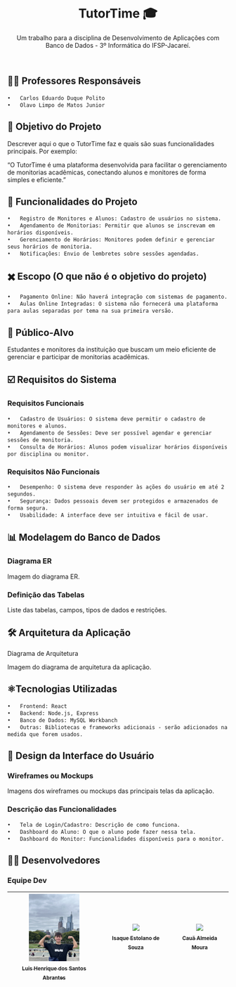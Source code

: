 <h1 align="center">TutorTime 🎓</h1>

<p align="center">Um trabalho para a disciplina de Desenvolvimento de Aplicações com Banco de Dados - 3º Informática do IFSP-Jacareí.</p>

<br>
<p align="center">

<h2>👨‍🏫 Professores Responsáveis</h2>

	•	Carlos Eduardo Duque Polito
	•	Olavo Limpo de Matos Junior

<h2>🎯 Objetivo do Projeto</h2>

Descrever aqui o que o TutorTime faz e quais são suas funcionalidades principais. Por exemplo:

“O TutorTime é uma plataforma desenvolvida para facilitar o gerenciamento de monitorias acadêmicas, conectando alunos e monitores de forma simples e eficiente.”

<h2>🔨 Funcionalidades do Projeto</h2>

	•	Registro de Monitores e Alunos: Cadastro de usuários no sistema.
	•	Agendamento de Monitorias: Permitir que alunos se inscrevam em horários disponíveis.
	•	Gerenciamento de Horários: Monitores podem definir e gerenciar seus horários de monitoria.
	•	Notificações: Envio de lembretes sobre sessões agendadas.

<h2>✖️ Escopo (O que não é o objetivo do projeto)</h2>

	•	Pagamento Online: Não haverá integração com sistemas de pagamento.
	•	Aulas Online Integradas: O sistema não fornecerá uma plataforma para aulas separadas por tema na sua primeira versão.

<h2>👥 Público-Alvo</h2>

Estudantes e monitores da instituição que buscam um meio eficiente de gerenciar e participar de monitorias acadêmicas.

<h2>☑️ Requisitos do Sistema</h2>

<h3>Requisitos Funcionais</h3>

	•	Cadastro de Usuários: O sistema deve permitir o cadastro de monitores e alunos.
	•	Agendamento de Sessões: Deve ser possível agendar e gerenciar sessões de monitoria.
	•	Consulta de Horários: Alunos podem visualizar horários disponíveis por disciplina ou monitor.

<h3>Requisitos Não Funcionais</h3>

	•	Desempenho: O sistema deve responder às ações do usuário em até 2 segundos.
	•	Segurança: Dados pessoais devem ser protegidos e armazenados de forma segura.
	•	Usabilidade: A interface deve ser intuitiva e fácil de usar.

<h2>📊 Modelagem do Banco de Dados</h2>

<h3>Diagrama ER</h3>

Imagem do diagrama ER.

<h3>Definição das Tabelas</h3>

Liste das tabelas, campos, tipos de dados e restrições.

<h2>🛠️ Arquitetura da Aplicação</h2>

Diagrama de Arquitetura

Imagem do diagrama de arquitetura da aplicação.

<h2>⚛Tecnologias Utilizadas</h2>

	•	Frontend: React
	•	Backend: Node.js, Express
	•	Banco de Dados: MySQL Workbanch
	•	Outras: Bibliotecas e frameworks adicionais - serão adicionados na medida que forem usados.


<h2>🎨 Design da Interface do Usuário</h2>

<h3>Wireframes ou Mockups</h3>

Imagens dos wireframes ou mockups das principais telas da aplicação.

<h3>Descrição das Funcionalidades</h3>

	•	Tela de Login/Cadastro: Descrição de como funciona.
	•	Dashboard do Aluno: O que o aluno pode fazer nessa tela.
	•	Dashboard do Monitor: Funcionalidades disponíveis para o monitor.

<h2>👨‍💻 Desenvolvedores</h2>

<h3>Equipe Dev</h3>

| [<img loading="lazy" src="./imagens/IMG_5405.jpeg" width=115><br><sub>Luis Henrique dos Santos Abrantes</sub>](https://github.com/LuisAbrantes) |  [<img loading="lazy" src="https://avatars.githubusercontent.com/u/149614643?v=4" width=115><br><sub>Isaque Estolano de Souza</sub>](https://github.com/IsaquePy) |  [<img loading="lazy" src="https://avatars.githubusercontent.com/u/102776070?v=4" width=115><br><sub>Cauã Almeida Moura</sub>](https://github.com/cauaalmeida14052007) |
| :---: | :---: | :---: |